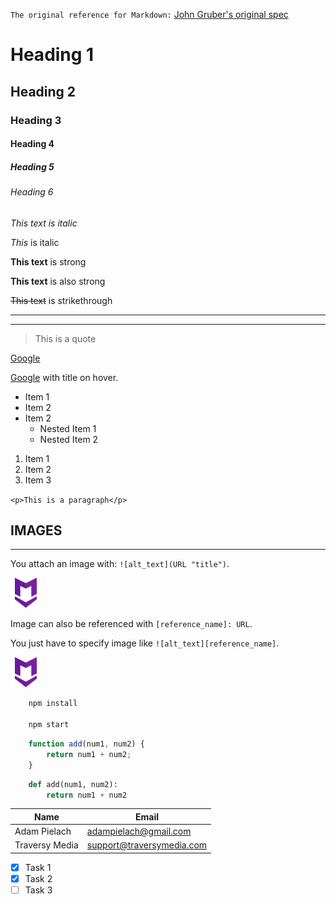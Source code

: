 <!-- good GitHub reference -->

` The original reference for Markdown: `
[John Gruber's original spec](http://daringfireball.net/projects/markdown/)

<!-- Headings -->
# Heading 1
## Heading 2
### Heading 3
#### Heading 4
##### Heading 5
###### Heading 6

<!-- Italics -->

*This text is italic*

_This_ is italic

<!-- Strong -->

**This text** is strong

__This text__ is also strong

<!-- Strikethrough -->

~~This text~~ is strikethrough

<!-- Horizontal rule -->

---
___

<!-- Blockquote -->
>This is a quote

<!-- links -->

[Google](http://www.traversymedia.com)

[Google](http://www.traversymedia.com "Google") with title on hover.

<!-- ul -->

* Item 1
* Item 2
* Item 2
    * Nested Item 1
    * Nested Item 2

<!-- ol -->

1. Item 1
1. Item 2
1. Item 3
    
<!-- Inline code block -->

`<p>This is a paragraph</p>`

<!-- image -->
## IMAGES
---------

You attach an image with: `![alt_text](URL "title")`.

![Markdown logo](https://github.com/adam-p/markdown-here/raw/master/src/common/images/icon48.png "Markdown Logo")

Image can also be referenced with `[reference_name]: URL`.

You just have to specify image like `![alt_text][reference_name]`.

![Markdown logo][markdown_reference]

[markdown_reference]: https://github.com/adam-p/markdown-here/raw/master/src/common/images/icon48.png "Logo Title Text 2"

<!-- GitHub Markdown -->

<!-- Code blocks -->

```bash
    npm install

    npm start
```

```javascript
    function add(num1, num2) {
        return num1 + num2;
    }
```

```python
    def add(num1, num2):
        return num1 + num2
```

<!-- Tables -->

| Name           | Email                      |
| -------------- | ------------------------- |
| Adam Pielach   | adampielach@gmail.com     |
| Traversy Media | support@traversymedia.com |

<!-- Task Lists -->

* [x] Task 1
* [x] Task 2
* [ ] Task 3